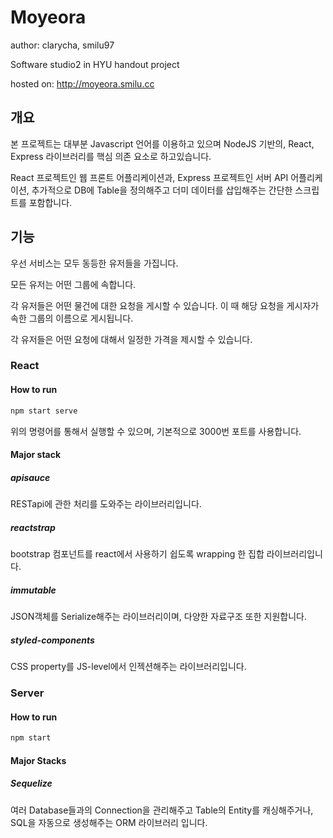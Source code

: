 
# Moyeora

author: clarycha, smilu97

Software studio2 in HYU handout project

hosted on: http://moyeora.smilu.cc

## 개요

본 프로젝트는 대부분 Javascript 언어를 이용하고 있으며 NodeJS 기반의,
React, Express 라이브러리를 핵심 의존 요소로 하고있습니다.

React 프로젝트인 웹 프론트 어플리케이션과, Express 프로젝트인 서버 API 어플리케이션,
추가적으로 DB에 Table을 정의해주고 더미 데이터를 삽입해주는 간단한 스크립트를 포함합니다.

## 기능

우선 서비스는 모두 동등한 유저들을 가집니다.

모든 유저는 어떤 그룹에 속합니다.

각 유저들은 어떤 물건에 대한 요청을 게시할 수 있습니다. 이 때 해당 요청을 게시자가 속한 그룹의 이름으로 게시됩니다.

각 유저들은 어떤 요청에 대해서 일정한 가격을 제시할 수 있습니다.

### React

#### How to run

```sh
npm start serve
```

위의 명령어를 통해서 실행할 수 있으며, 기본적으로 3000번 포트를 사용합니다.

#### Major stack

##### apisauce

RESTapi에 관한 처리를 도와주는 라이브러리입니다.

##### reactstrap

bootstrap 컴포넌트를 react에서 사용하기 쉽도록 wrapping 한 집합 라이브러리입니다.

##### immutable

JSON객체를 Serialize해주는 라이브러리이며, 다양한 자료구조 또한 지원합니다.

##### styled-components

CSS property를 JS-level에서 인젝션해주는 라이브러리입니다.

### Server

#### How to run

```sh
npm start
```

#### Major Stacks

##### Sequelize

여러 Database들과의 Connection을 관리해주고 Table의 Entity를 캐싱해주거나, 
SQL을 자동으로 생성해주는 ORM 라이브러리 입니다.

